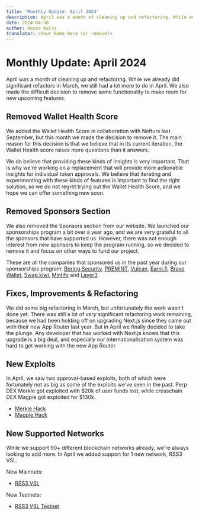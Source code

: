 ```yaml
---
title: 'Monthly Update: April 2024'
description: April was a month of cleaning up and refactoring. While we already did significant refactors in March, we still had a lot more to do in April. We also made the difficult decision to remove some functionality to make room for new upcoming features.
date: 2024-04-30
author: Rosco Kalis
translator: <Your Name Here (or remove)>
---
```


# Monthly Update: April 2024

April was a month of cleaning up and refactoring. While we already did significant refactors in March, we still had a lot more to do in April. We also made the difficult decision to remove some functionality to make room for new upcoming features.

## Removed Wallet Health Score

We added the Wallet Health Score in collaboration with Nefture last September, but this month we made the decision to remove it. The main reason for this decision is that we believe that in its current iteration, the Wallet Health score raises more questions than it answers.

We do believe that providing these kinds of insights is very important. That is why we're working on a replacement that will provide more actionable insights for individual token approvals. We believe that iterating and experimenting with these kinds of features is important to find the right solution, so we do not regret trying out the Wallet Health Score, and we hope we can offer something new soon.

## Removed Sponsors Section

We also removed the Sponsors section from our website. We launched our sponsorships program a bit over a year ago, and we are very grateful to all the sponsors that have supported us. However, there was not enough interest from new sponsors to keep the program running, so we decided to remove it and focus on other ways to fund our project.

These are all the companies that sponsored us in the past year during our sponsorships program: [Boring Security](https://boringsecurity.com/), [PREMINT](https://www.premint.xyz/), [Vulcan](https://www.vulcan.xyz/), [Earni.fi](https://earni.fi/), [Brave Wallet](https://brave.com/wallet/), [Swap.kiwi](https://swap.kiwi/), [Mintify](https://mintify.xyz/) and [Layer3](https://layer3.xyz/).

## Fixes, Improvements & Refactoring

We did some big refactoring in March, but unfortunately the work wasn't done yet. There was still a lot of _very_ significant refactoring work remaining, because we had been holding off on upgrading Next.js since they came out with their new App Router last year. But in April we finally decided to take the plunge. Any developer that has worked with Next.js knows that this upgrade is a big deal, and especially our internationalisation system was hard to get working with the new App Router.

## New Exploits

In April, we saw two approval-based exploits, both of which were fortunately not as big as some of the exploits we've seen in the past. Perp DEX Merkle got exploited with $20k of user funds lost, while crosschain DEX Magpie got exploited for $130k.

- [Merkle Hack](/exploits/merkle)
- [Magpie Hack](/exploits/magpie)

## New Supported Networks

While we support 90+ different blockchain networks already, we're always looking to add more. In April we added support for 1 new network, RSS3 VSL.

New Mainnets:

- [RSS3 VSL](/token-approval-checker/rss3-vsl)

New Testnets:

- [RSS3 VSL Testnet](/token-approval-checker/rss3-vsl-testnet)
